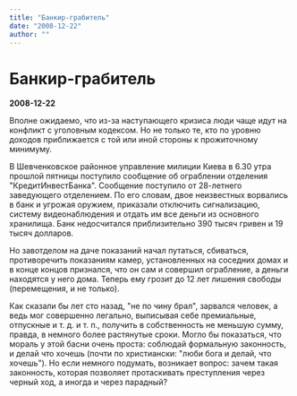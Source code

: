 ```yaml
---
title: "Банкир-грабитель"
date: "2008-12-22"
author: ""
---
```


# Банкир-грабитель

**2008-12-22** 

Вполне ожидаемо, что из-за наступающего кризиса люди чаще идут на конфликт с уголовным кодексом. Но не только те, кто по уровню доходов приближается с той или иной стороны к прожиточному минимуму.

В Шевченковское районное управление милиции Киева в 6.30 утра прошлой пятницы поступило сообщение об ограблении отделения "КредитИнвестБанка". Сообщение поступило от 28-летнего заведующего отделением. По его словам, двое неизвестных ворвались в банк и угрожая оружием, приказали отключить сигнализацию, систему видеонаблюдения и отдать им все деньги из основного хранилища. Банк недосчитался приблизительно 390 тысяч гривен и 19 тысяч долларов.

Но завотделом на даче показаний начал путаться, сбиваться, противоречить показаниям камер, установленных на соседних домах и в конце концов признался, что он сам и совершил ограбление, а деньги находятся у него дома. Теперь ему грозит до 12 лет лишения свободы (перемещения, и не только).

Как сказали бы лет сто назад, "не по чину брал", зарвался человек, а ведь мог совершенно легально, выписывая себе премиальные, отпускные и т. д. и т. п., получить в собственность не меньшую сумму, правда, в немного более растянутые сроки. Могло бы показаться, что мораль у этой басни очень проста: соблюдай формальную законность, и делай что хочешь (почти по христиански: "люби бога и делай, что хочешь"). Но если немного подумать, возникает вопрос: зачем такая законность, которая позволяет протаскивать преступления через черный ход, а иногда и через парадный?